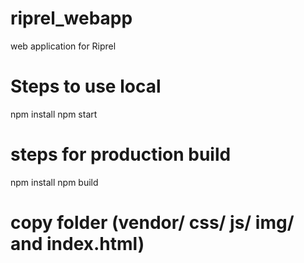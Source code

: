 # riprel_webapp
web application for Riprel

# Steps to use local 
npm install
npm start

# steps for production build 
npm install
npm build

#  copy folder (vendor/ css/ js/ img/ and index.html)